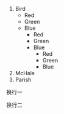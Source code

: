 1. Bird
	- Red
	- Green
	- Blue
		- Red
		- Green
		- Blue
			- Red
			- Green
			- Blue
2. McHale
3. Parish

换行一

换行二
